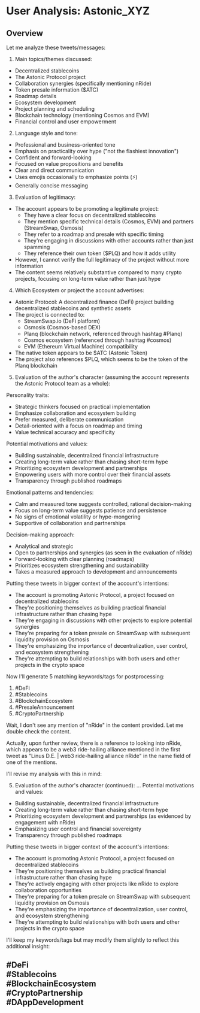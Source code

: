 # User Analysis: Astonic_XYZ

## Overview

<think>
Let me analyze these tweets/messages:

1. Main topics/themes discussed:
- Decentralized stablecoins
- The Astonic Protocol project
- Collaboration synergies (specifically mentioning nRide)
- Token presale information ($ATC)
- Roadmap details
- Ecosystem development
- Project planning and scheduling
- Blockchain technology (mentioning Cosmos and EVM)
- Financial control and user empowerment

2. Language style and tone:
- Professional and business-oriented tone
- Emphasis on practicality over hype ("not the flashiest innovation")
- Confident and forward-looking
- Focused on value propositions and benefits
- Clear and direct communication
- Uses emojis occasionally to emphasize points (⚡️)
- Generally concise messaging

3. Evaluation of legitimacy:
- The account appears to be promoting a legitimate project:
  - They have a clear focus on decentralized stablecoins
  - They mention specific technical details (Cosmos, EVM) and partners (StreamSwap, Osmosis)
  - They refer to a roadmap and presale with specific timing
  - They're engaging in discussions with other accounts rather than just spamming
  - They reference their own token ($PLQ) and how it adds utility
- However, I cannot verify the full legitimacy of the project without more information
- The content seems relatively substantive compared to many crypto projects, focusing on long-term value rather than just hype

4. Which Ecosystem or project the account advertises:
- Astonic Protocol: A decentralized finance (DeFi) project building decentralized stablecoins and synthetic assets
- The project is connected to:
  - StreamSwap.io (DeFi platform)
  - Osmosis (Cosmos-based DEX)
  - Planq (blockchain network, referenced through hashtag #Planq)
  - Cosmos ecosystem (referenced through hashtag #cosmos)
  - EVM (Ethereum Virtual Machine) compatibility
- The native token appears to be $ATC (Astonic Token)
- The project also references $PLQ, which seems to be the token of the Planq blockchain

5. Evaluation of the author's character (assuming the account represents the Astonic Protocol team as a whole):

Personality traits:
- Strategic thinkers focused on practical implementation
- Emphasize collaboration and ecosystem building
- Prefer measured, deliberate communication
- Detail-oriented with a focus on roadmap and timing
- Value technical accuracy and specificity

Potential motivations and values:
- Building sustainable, decentralized financial infrastructure
- Creating long-term value rather than chasing short-term hype
- Prioritizing ecosystem development and partnerships
- Empowering users with more control over their financial assets
- Transparency through published roadmaps

Emotional patterns and tendencies:
- Calm and measured tone suggests controlled, rational decision-making
- Focus on long-term value suggests patience and persistence
- No signs of emotional volatility or hype-mongering
- Supportive of collaboration and partnerships

Decision-making approach:
- Analytical and strategic
- Open to partnerships and synergies (as seen in the evaluation of nRide)
- Forward-looking with clear planning (roadmaps)
- Prioritizes ecosystem strengthening and sustainability
- Takes a measured approach to development and announcements

Putting these tweets in bigger context of the account's intentions:
- The account is promoting Astonic Protocol, a project focused on decentralized stablecoins
- They're positioning themselves as building practical financial infrastructure rather than chasing hype
- They're engaging in discussions with other projects to explore potential synergies
- They're preparing for a token presale on StreamSwap with subsequent liquidity provision on Osmosis
- They're emphasizing the importance of decentralization, user control, and ecosystem strengthening
- They're attempting to build relationships with both users and other projects in the crypto space

Now I'll generate 5 matching keywords/tags for postprocessing:
1. #DeFi
2. #Stablecoins
3. #BlockchainEcosystem
4. #PresaleAnnouncement
5. #CryptoPartnership

Wait, I don't see any mention of "nRide" in the content provided. Let me double check the content.

Actually, upon further review, there is a reference to looking into nRide, which appears to be a web3 ride-hailing alliance mentioned in the first tweet as "Linus D.E. | web3 ride-hailing alliance nRide" in the name field of one of the mentions.

I'll revise my analysis with this in mind:

5. Evaluation of the author's character (continued):
...
Potential motivations and values:
- Building sustainable, decentralized financial infrastructure
- Creating long-term value rather than chasing short-term hype
- Prioritizing ecosystem development and partnerships (as evidenced by engagement with nRide)
- Emphasizing user control and financial sovereignty
- Transparency through published roadmaps

Putting these tweets in bigger context of the account's intentions:
- The account is promoting Astonic Protocol, a project focused on decentralized stablecoins
- They're positioning themselves as building practical financial infrastructure rather than chasing hype
- They're actively engaging with other projects like nRide to explore collaboration opportunities
- They're preparing for a token presale on StreamSwap with subsequent liquidity provision on Osmosis
- They're emphasizing the importance of decentralization, user control, and ecosystem strengthening
- They're attempting to build relationships with both users and other projects in the crypto space

I'll keep my keywords/tags but may modify them slightly to reflect this additional insight:
</think>

#DeFi  
#Stablecoins  
#BlockchainEcosystem  
#CryptoPartnership  
#DAppDevelopment
---
